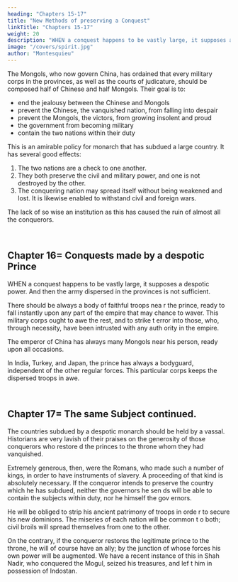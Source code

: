 ```yaml
---
heading: "Chapters 15-17"
title: "New Methods of preserving a Conquest"
linkTitle: "Chapters 15-17"
weight: 20
description: "WHEN a conquest happens to be vastly large, it supposes a despotic power. And then the army dispersed in the provinces is not sufficient"
image: "/covers/spirit.jpg"
author: "Montesquieu"
---
```



<!-- WHEN a , he may make use of an admirable method, equally proper for moderating despotic power and for preserving the conquest= it is a method practised by the conquerors of China.
 -->
The Mongols, who now govern China, has ordained that every military corps in the provinces, as well as the courts of judicature, should be composed half of Chinese and half Mongols. Their goal is to:
- end the jealousy between the Chinese and Mongols
- prevent the Chinese, the vanquished nation, from falling into despair
- prevent the Mongols, the victors, from growing insolent and proud
- the government from becoming military
- contain the two nations within their duty

This is an amirable policy for monarch that has subdued a large country. It has several good effects:

1. The two nations are a check to one another. 
2. They both preserve the civil and military power, and one is not destroyed by the other. 
3. The conquering nation may spread itself without being weakened and lost. It is likewise enabled to withstand civil and foreign wars. 

The lack of so wise an institution as this has caused the ruin of almost all the conquerors.

<br>

## Chapter 16= Conquests made by a despotic Prince

WHEN a conquest happens to be vastly large, it supposes a despotic power. And then the army dispersed in the provinces is not sufficient.

There should be always a body of faithful troops nea r the prince, ready to fall instantly upon any part of the empire that may  chance to waver. This military corps ought to awe the rest, and to strike t error into those, who, through necessity, have been intrusted with any auth ority in the empire. 

The emperor of China has always many Mongols near his person, ready upon all occasions. 

In India, Turkey, and Japan, the prince has always a bodyguard, independent of the other regular forces. This particular corps keeps the dispersed troops in awe.

<br>

## Chapter 17= The same Subject continued.

The countries subdued by a despotic monarch should be held by a vassal. Historians are very lavish of their praises on the generosity of those conquerors who restore d the princes to the throne whom they had vanquished. 

Extremely generous, then, were the Romans, who made such a number of kings, in order to have instruments of slavery.  A proceeding of that kind is absolutely necessary. If the conqueror intends to preserve the country which he has subdued, neither the governors he sen ds will be able to contain the subjects within duty, nor he himself the gov ernors. 


He will be obliged to strip his ancient patrimony of troops in orde r to secure his new dominions. The miseries of each nation will be common t o both; civil broils will spread themselves from one to the other. 

On the contrary, if the conqueror restores the legitimate prince to the throne, he  will of course have an ally; by the junction of whose forces his own power will be augmented. We have a recent instance of this in Shah Nadir, who conquered the Mogul, seized his treasures, and lef t him in possession of Indostan.
